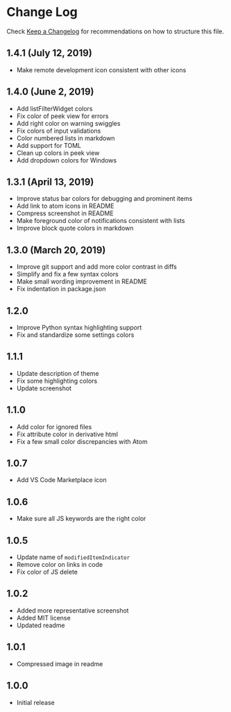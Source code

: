 # Change Log
Check [Keep a Changelog](http://keepachangelog.com/) for recommendations on how to structure this file.

## 1.4.1 (July 12, 2019)
- Make remote development icon consistent with other icons

## 1.4.0 (June 2, 2019)
- Add listFilterWidget colors
- Fix color of peek view for errors
- Add right color on warning swiggles
- Fix colors of input validations
- Color numbered lists in markdown
- Add support for TOML
- Clean up colors in peek view
- Add dropdown colors for Windows

## 1.3.1 (April 13, 2019)
- Improve status bar colors for debugging and prominent items
- Add link to atom icons in README
- Compress screenshot in README
- Make foreground color of notifications consistent with lists
- Improve block quote colors in markdown

## 1.3.0 (March 20, 2019)
- Improve git support and add more color contrast in diffs
- Simplify and fix a few syntax colors
- Make small wording improvement in README
- Fix indentation in package.json

## 1.2.0
- Improve Python syntax highlighting support
- Fix and standardize some settings colors

## 1.1.1
- Update description of theme
- Fix some highlighting colors
- Update screenshot

## 1.1.0
- Add color for ignored files
- Fix attribute color in derivative html
- Fix a few small color discrepancies with Atom

## 1.0.7
- Add VS Code Marketplace icon

## 1.0.6
- Make sure all JS keywords are the right color

## 1.0.5
- Update name of `modifiedItemIndicator`
- Remove color on links in code
- Fix color of JS delete

## 1.0.2
- Added more representative screenshot
- Added MIT license
- Updated readme

## 1.0.1
- Compressed image in readme

## 1.0.0
- Initial release

